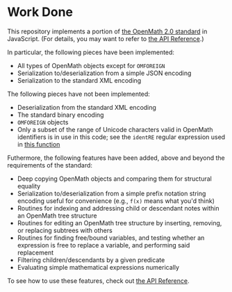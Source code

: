 
# Work Done

This repository implements a portion of [the OpenMath 2.0
standard](http://www.openmath.org/standard/om20-2004-06-30/) in JavaScript.
(For details, you may want to refer to [the API
Reference](api-reference.md).)

In particular, the following pieces have been implemented:

 * All types of OpenMath objects except for `OMFOREIGN`
 * Serialization to/deserialization from a simple JSON encoding
 * Serialization to the standard XML encoding

The following pieces have not been implemented:

 * Deserialization from the standard XML encoding
 * The standard binary encoding
 * `OMFOREIGN` objects
 * Only a subset of the range of Unicode characters valid in OpenMath
   identifiers is in use in this code; see the `identRE` regular expression
   used in [this function](https://github.com/lurchmath/openmath-js/blob/master/openmath.litcoffee#class-static-methods)

Futhermore, the following features have been added, above and beyond the
requirements of the standard:

 * Deep copying OpenMath objects and comparing them for structural equality
 * Serialization to/deserialization from a simple prefix notation string
   encoding useful for convenience (e.g., `f(x)` means what you'd think)
 * Routines for indexing and addressing child or descendant notes within an
   OpenMath tree structure
 * Routines for editing an OpenMath tree structure by inserting, removing,
   or replacing subtrees with others
 * Routines for finding free/bound variables, and testing whether an
   expression is free to replace a variable, and performing said replacement
 * Filtering children/descendants by a given predicate
 * Evaluating simple mathematical expressions numerically

To see how to use these features, check out [the API
Reference](api-reference.md).
